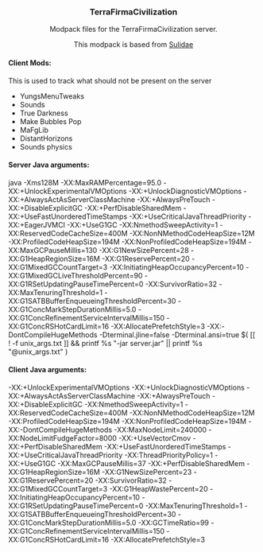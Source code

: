 <h3 align="center">TerraFirmaCivilization</h3>
<p align="center">
  Modpack files for the TerraFirmaCivilization server.
</p>
<p align="center">
  This modpack is based from <a href="https://www.curseforge.com/minecraft/modpacks/sulidae/files/6206683">Sulidae</a>
</p>

<h4>Client Mods:</h4>
<p>This is used to track what should not be present on the server</p>
<ul>
  <li>YungsMenuTweaks</li>
  <li>Sounds</li>
  <li>True Darkness</li>
  <li>Make Bubbles Pop</li>
  <li>MaFgLib</li>
  <li>DistantHorizons</li>
  <li>Sounds physics</li>
</ul>


<h4>Server Java arguments:</h4>
<p></p>java -Xms128M -XX:MaxRAMPercentage=95.0 -XX:+UnlockExperimentalVMOptions -XX:+UnlockDiagnosticVMOptions -XX:+AlwaysActAsServerClassMachine -XX:+AlwaysPreTouch -XX:+DisableExplicitGC -XX:+PerfDisableSharedMem -XX:+UseFastUnorderedTimeStamps -XX:+UseCriticalJavaThreadPriority -XX:+EagerJVMCI -XX:+UseG1GC -XX:NmethodSweepActivity=1 -XX:ReservedCodeCacheSize=400M -XX:NonNMethodCodeHeapSize=12M -XX:ProfiledCodeHeapSize=194M -XX:NonProfiledCodeHeapSize=194M -XX:MaxGCPauseMillis=130 -XX:G1NewSizePercent=28 -XX:G1HeapRegionSize=16M -XX:G1ReservePercent=20 -XX:G1MixedGCCountTarget=3 -XX:InitiatingHeapOccupancyPercent=10 -XX:G1MixedGCLiveThresholdPercent=90 -XX:G1RSetUpdatingPauseTimePercent=0 -XX:SurvivorRatio=32 -XX:MaxTenuringThreshold=1 -XX:G1SATBBufferEnqueueingThresholdPercent=30 -XX:G1ConcMarkStepDurationMillis=5.0 -XX:G1ConcRefinementServiceIntervalMillis=150 -XX:G1ConcRSHotCardLimit=16 -XX:AllocatePrefetchStyle=3 -XX:-DontCompileHugeMethods -Dterminal.jline=false -Dterminal.ansi=true $( [[ ! -f unix_args.txt ]] && printf %s "-jar server.jar" || printf %s "@unix_args.txt" )</p>

<h4>Client Java arguments:</h4>
<p>-XX:+UnlockExperimentalVMOptions -XX:+UnlockDiagnosticVMOptions -XX:+AlwaysActAsServerClassMachine -XX:+AlwaysPreTouch -XX:+DisableExplicitGC -XX:NmethodSweepActivity=1 -XX:ReservedCodeCacheSize=400M -XX:NonNMethodCodeHeapSize=12M -XX:ProfiledCodeHeapSize=194M -XX:NonProfiledCodeHeapSize=194M -XX:-DontCompileHugeMethods -XX:MaxNodeLimit=240000 -XX:NodeLimitFudgeFactor=8000 -XX:+UseVectorCmov -XX:+PerfDisableSharedMem -XX:+UseFastUnorderedTimeStamps -XX:+UseCriticalJavaThreadPriority -XX:ThreadPriorityPolicy=1 -XX:+UseG1GC -XX:MaxGCPauseMillis=37 -XX:+PerfDisableSharedMem -XX:G1HeapRegionSize=16M -XX:G1NewSizePercent=23 -XX:G1ReservePercent=20 -XX:SurvivorRatio=32 -XX:G1MixedGCCountTarget=3 -XX:G1HeapWastePercent=20 -XX:InitiatingHeapOccupancyPercent=10 -XX:G1RSetUpdatingPauseTimePercent=0 -XX:MaxTenuringThreshold=1 -XX:G1SATBBufferEnqueueingThresholdPercent=30 -XX:G1ConcMarkStepDurationMillis=5.0 -XX:GCTimeRatio=99 -XX:G1ConcRefinementServiceIntervalMillis=150 -XX:G1ConcRSHotCardLimit=16 -XX:AllocatePrefetchStyle=3</p>
